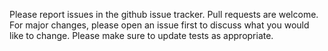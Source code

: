 Please report issues in the github issue tracker. Pull requests are welcome. For major changes, please open an issue first to discuss what you would like to change. Please make sure to update tests as appropriate.
